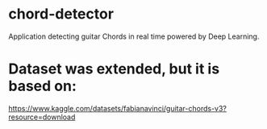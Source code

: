 # chord-detector

Application detecting guitar Chords in real time powered by Deep Learning.

# Dataset was extended, but it is based on:

https://www.kaggle.com/datasets/fabianavinci/guitar-chords-v3?resource=download
